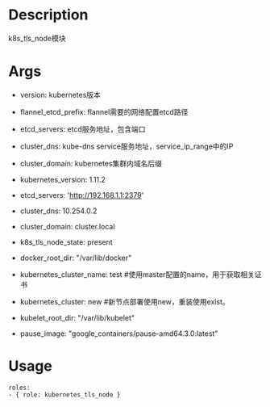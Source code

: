 Description
=============
k8s_tls_node模块

Args
=============
* version: kubernetes版本
* flannel_etcd_prefix: flannel需要的网络配置etcd路径 
* etcd_servers: etcd服务地址，包含端口
* cluster_dns: kube-dns service服务地址，service_ip_range中的IP
* cluster_domain: kubernetes集群内域名后缀

* kubernetes_version: 1.11.2
* etcd_servers: 'http://192.168.1.1:2379'
* cluster_dns: 10.254.0.2
* cluster_domain: cluster.local
* k8s_tls_node_state: present
* docker_root_dir: "/var/lib/docker"
* kubernetes_cluster_name: test #使用master配置的name，用于获取相关证书
* kubernetes_cluster: new   #新节点部署使用new，重装使用exist。
* kubelet_root_dir: "/var/lib/kubelet"
* pause_image: "google_containers/pause-amd64.3.0:latest"

Usage
=============
```
roles:  
- { role: kubernetes_tls_node }
```
